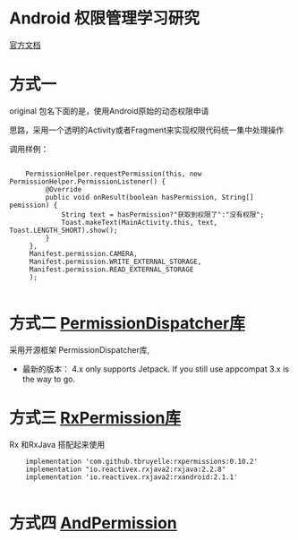 # Android 权限管理学习研究


[官方文档](https://developer.android.google.cn/guide/topics/permissions/overview)

# 方式一 
 original 包名下面的是，使用Android原始的动态权限申请

  思路，采用一个透明的Activity或者Fragment来实现权限代码统一集中处理操作
  
  调用样例：
  
  ```
  
      PermissionHelper.requestPermission(this, new PermissionHelper.PermissionListener() {
           @Override
           public void onResult(boolean hasPermission, String[] pemission) {
               String text = hasPermission?"获取到权限了":"没有权限";
               Toast.makeText(MainActivity.this, text, Toast.LENGTH_SHORT).show();
           }
       },
       Manifest.permission.CAMERA,
       Manifest.permission.WRITE_EXTERNAL_STORAGE,
       Manifest.permission.READ_EXTERNAL_STORAGE
       );
       
   ```
   
#   方式二 [PermissionDispatcher库](https://github.com/permissions-dispatcher/PermissionsDispatcher)
   
   采用开源框架 PermissionDispatcher库, 
   * 最新的版本： 4.x only supports Jetpack. If you still use appcompat 3.x is the way to go.
   
 
# 方式三 [RxPermission库](https://github.com/tbruyelle/RxPermissions)
Rx 和RxJava 搭配起来使用
```
    implementation 'com.github.tbruyelle:rxpermissions:0.10.2'
    implementation "io.reactivex.rxjava2:rxjava:2.2.8"
    implementation 'io.reactivex.rxjava2:rxandroid:2.1.1'
	
````


# 方式四 [AndPermission](https://github.com/yanzhenjie/AndPermission)